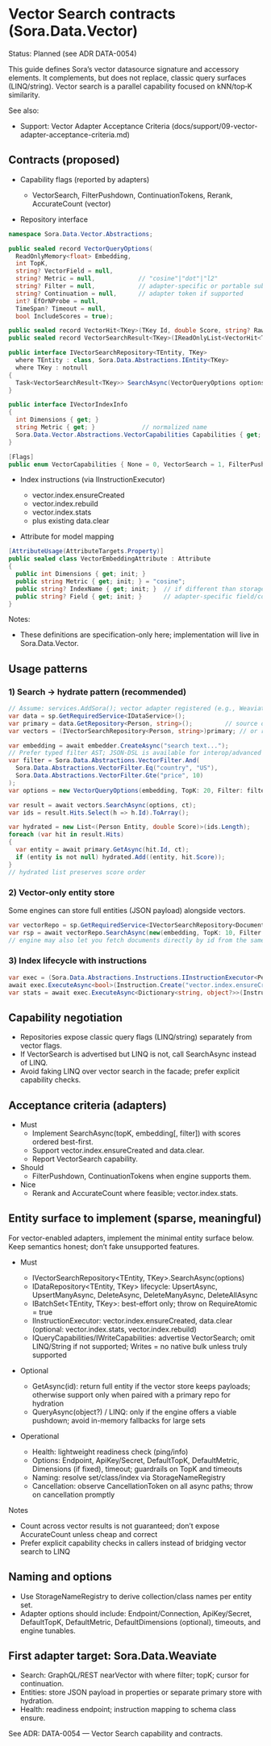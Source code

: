 # Vector Search contracts (Sora.Data.Vector)

Status: Planned (see ADR DATA-0054)

This guide defines Sora’s vector datasource signature and accessory elements. It complements, but does not replace, classic query surfaces (LINQ/string). Vector search is a parallel capability focused on kNN/top‑K similarity.

See also:
- Support: Vector Adapter Acceptance Criteria (docs/support/09-vector-adapter-acceptance-criteria.md)

## Contracts (proposed)

- Capability flags (reported by adapters)
  - VectorSearch, FilterPushdown, ContinuationTokens, Rerank, AccurateCount (vector)

- Repository interface

```csharp
namespace Sora.Data.Vector.Abstractions;

public sealed record VectorQueryOptions(
  ReadOnlyMemory<float> Embedding,
  int TopK,
  string? VectorField = null,
  string? Metric = null,            // "cosine"|"dot"|"l2"
  string? Filter = null,            // adapter-specific or portable subset
  string? Continuation = null,      // adapter token if supported
  int? EfOrNProbe = null,
  TimeSpan? Timeout = null,
  bool IncludeScores = true);

public sealed record VectorHit<TKey>(TKey Id, double Score, string? Raw = null);
public sealed record VectorSearchResult<TKey>(IReadOnlyList<VectorHit<TKey>> Hits, string? Continuation = null);

public interface IVectorSearchRepository<TEntity, TKey>
  where TEntity : class, Sora.Data.Abstractions.IEntity<TKey>
  where TKey : notnull
{
  Task<VectorSearchResult<TKey>> SearchAsync(VectorQueryOptions options, CancellationToken ct = default);
}

public interface IVectorIndexInfo
{
  int Dimensions { get; }
  string Metric { get; }             // normalized name
  Sora.Data.Vector.Abstractions.VectorCapabilities Capabilities { get; }
}

[Flags]
public enum VectorCapabilities { None = 0, VectorSearch = 1, FilterPushdown = 2, Rerank = 4, ContinuationTokens = 8, AccurateCount = 16 }
```

- Index instructions (via IInstructionExecutor)
  - vector.index.ensureCreated
  - vector.index.rebuild
  - vector.index.stats
  - plus existing data.clear

- Attribute for model mapping

```csharp
[AttributeUsage(AttributeTargets.Property)]
public sealed class VectorEmbeddingAttribute : Attribute
{
  public int Dimensions { get; init; }
  public string Metric { get; init; } = "cosine";
  public string? IndexName { get; init; }  // if different than storage name
  public string? Field { get; init; }      // adapter-specific field/column name
}
```

Notes:
- These definitions are specification-only here; implementation will live in Sora.Data.Vector.

## Usage patterns

### 1) Search → hydrate pattern (recommended)

```csharp
// Assume: services.AddSora(); vector adapter registered (e.g., Weaviate)
var data = sp.GetRequiredService<IDataService>();
var primary = data.GetRepository<Person, string>();         // source of truth
var vectors = (IVectorSearchRepository<Person, string>)primary; // or resolved separately if vector-only

var embedding = await embedder.CreateAsync("search text...");
// Prefer typed filter AST; JSON-DSL is available for interop/advanced scenarios.
var filter = Sora.Data.Abstractions.VectorFilter.And(
  Sora.Data.Abstractions.VectorFilter.Eq("country", "US"),
  Sora.Data.Abstractions.VectorFilter.Gte("price", 10)
);
var options = new VectorQueryOptions(embedding, TopK: 20, Filter: filter);

var result = await vectors.SearchAsync(options, ct);
var ids = result.Hits.Select(h => h.Id).ToArray();

var hydrated = new List<(Person Entity, double Score)>(ids.Length);
foreach (var hit in result.Hits)
{
  var entity = await primary.GetAsync(hit.Id, ct);
  if (entity is not null) hydrated.Add((entity, hit.Score));
}
// hydrated list preserves score order
```

### 2) Vector-only entity store

Some engines can store full entities (JSON payload) alongside vectors.

```csharp
var vectorRepo = sp.GetRequiredService<IVectorSearchRepository<Document, string>>();
var rsp = await vectorRepo.SearchAsync(new(embedding, TopK: 10, Filter: Sora.Data.Abstractions.VectorFilter.Eq("tag", "kb")));
// engine may also let you fetch documents directly by id from the same store
```

### 3) Index lifecycle with instructions

```csharp
var exec = (Sora.Data.Abstractions.Instructions.IInstructionExecutor<Person>)primary;
await exec.ExecuteAsync<bool>(Instruction.Create("vector.index.ensureCreated"));
var stats = await exec.ExecuteAsync<Dictionary<string, object?>>(Instruction.Create("vector.index.stats"));
```

## Capability negotiation

- Repositories expose classic query flags (LINQ/string) separately from vector flags.
- If VectorSearch is advertised but LINQ is not, call SearchAsync instead of LINQ.
- Avoid faking LINQ over vector search in the facade; prefer explicit capability checks.

## Acceptance criteria (adapters)

- Must
  - Implement SearchAsync(topK, embedding[, filter]) with scores ordered best-first.
  - Support vector.index.ensureCreated and data.clear.
  - Report VectorSearch capability.
- Should
  - FilterPushdown, ContinuationTokens when engine supports them.
- Nice
  - Rerank and AccurateCount where feasible; vector.index.stats.

## Entity<TEntity> surface to implement (sparse, meaningful)

For vector-enabled adapters, implement the minimal entity surface below. Keep semantics honest; don’t fake unsupported features.

- Must
  - IVectorSearchRepository<TEntity, TKey>.SearchAsync(options)
  - IDataRepository<TEntity, TKey> lifecycle: UpsertAsync, UpsertManyAsync, DeleteAsync, DeleteManyAsync, DeleteAllAsync
  - IBatchSet<TEntity, TKey>: best-effort only; throw on RequireAtomic = true
  - IInstructionExecutor<TEntity>: vector.index.ensureCreated, data.clear (optional: vector.index.stats, vector.index.rebuild)
  - IQueryCapabilities/IWriteCapabilities: advertise VectorSearch; omit LINQ/String if not supported; Writes = no native bulk unless truly supported

- Optional
  - GetAsync(id): return full entity if the vector store keeps payloads; otherwise support only when paired with a primary repo for hydration
  - QueryAsync(object?) / LINQ: only if the engine offers a viable pushdown; avoid in-memory fallbacks for large sets

- Operational
  - Health: lightweight readiness check (ping/info)
  - Options: Endpoint, ApiKey/Secret, DefaultTopK, DefaultMetric, Dimensions (if fixed), timeout; guardrails on TopK and timeouts
  - Naming: resolve set/class/index via StorageNameRegistry
  - Cancellation: observe CancellationToken on all async paths; throw on cancellation promptly

Notes
- Count across vector results is not guaranteed; don’t expose AccurateCount unless cheap and correct
- Prefer explicit capability checks in callers instead of bridging vector search to LINQ

## Naming and options

- Use StorageNameRegistry to derive collection/class names per entity set.
- Adapter options should include: Endpoint/Connection, ApiKey/Secret, DefaultTopK, DefaultMetric, DefaultDimensions (optional), timeouts, and engine tunables.

## First adapter target: Sora.Data.Weaviate

- Search: GraphQL/REST nearVector with where filter; topK; cursor for continuation.
- Entities: store JSON payload in properties or separate primary store with hydration.
- Health: readiness endpoint; instruction mapping to schema class ensure.

See ADR: DATA-0054 — Vector Search capability and contracts.
